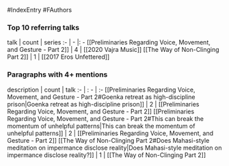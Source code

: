 #IndexEntry #FAuthors

### Top 10 referring talks
talk | count | series
:- | - |: -
[[Preliminaries Regarding Voice, Movement, and Gesture - Part 2]] | 4 | [[2020 Vajra Music]]
[[The Way of Non-Clinging Part 2]] | 1 | [[2017 Eros Unfettered]]

### Paragraphs with 4+ mentions
description | count | talk
:- | : - | :-
[[Preliminaries Regarding Voice, Movement, and Gesture - Part 2#Goenka retreat as high-discipline prison\|Goenka retreat as high-discipline prison]] | 2 | [[Preliminaries Regarding Voice, Movement, and Gesture - Part 2]]
[[Preliminaries Regarding Voice, Movement, and Gesture - Part 2#This can break the momentum of unhelpful patterns\|This can break the momentum of unhelpful patterns]] | 2 | [[Preliminaries Regarding Voice, Movement, and Gesture - Part 2]]
[[The Way of Non-Clinging Part 2#Does Mahasi-style meditation on impermance disclose reality\|Does Mahasi-style meditation on impermance disclose reality?]] | 1 | [[The Way of Non-Clinging Part 2]]

